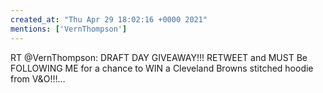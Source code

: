 ```yaml
---
created_at: "Thu Apr 29 18:02:16 +0000 2021"
mentions: ['VernThompson']
---
```


RT @VernThompson: DRAFT DAY GIVEAWAY!!! RETWEET and MUST Be FOLLOWING ME for a chance to WIN a Cleveland Browns stitched hoodie from V&amp;O!!!…